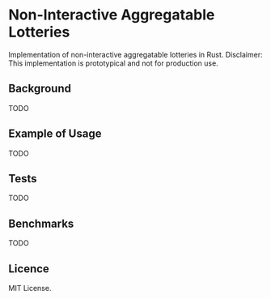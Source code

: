 # Non-Interactive Aggregatable Lotteries

Implementation of non-interactive aggregatable lotteries in Rust.
Disclaimer: This implementation is prototypical and not for production use.

## Background
TODO

## Example of Usage
TODO

## Tests
TODO

## Benchmarks
TODO

## Licence
MIT License.
